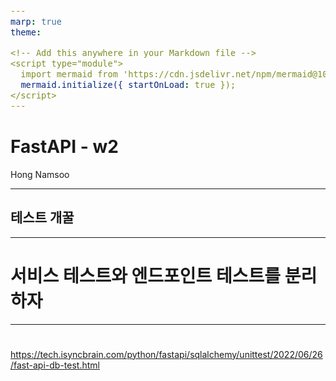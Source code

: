```yaml
---
marp: true
theme:

<!-- Add this anywhere in your Markdown file -->
<script type="module">
  import mermaid from 'https://cdn.jsdelivr.net/npm/mermaid@10/dist/mermaid.esm.min.mjs';
  mermaid.initialize({ startOnLoad: true });
</script>
---
```


# FastAPI - w2

Hong Namsoo

---

<style scoped>
pre {
    font-size: 16px;
}
</style>

## 테스트 개꿀

---

# 서비스 테스트와 엔드포인트 테스트를 분리하자

---

#

https://tech.isyncbrain.com/python/fastapi/sqlalchemy/unittest/2022/06/26/fast-api-db-test.html
